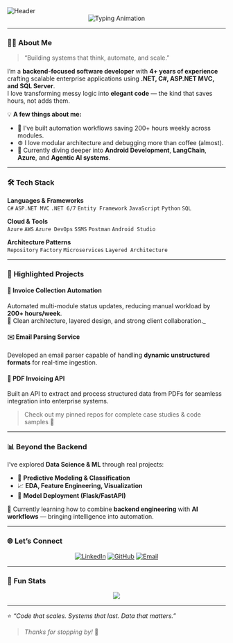 
  <img src="https://capsule-render.vercel.app/api?type=waving&color=0:4A00E0,100:8E2DE2&height=220&text=Hey%2C%20I%27m%20Shashwat%20Singh!&fontAlign=50&fontSize=45&fontColor=fff&animation=fadeIn" alt="Header"/>
          

<div align="center">

<img src="https://readme-typing-svg.herokuapp.com?font=Fira+Code&size=28&pause=1000&color=8E2DE2&center=true&vCenter=true&width=700&lines=FullStack+Engineer+⚙️;Data+Science+%26+ML+Explorer+📊;Automation+%7C+AI+%7C+Clean+Architecture+💡" alt="Typing Animation" />


</div>

---

### 👨‍💻 **About Me**
> “Building systems that think, automate, and scale.”

I’m a **backend-focused software developer** with **4+ years of experience** crafting scalable enterprise applications using **.NET, C#, ASP.NET MVC, and SQL Server**.  
I love transforming messy logic into **elegant code** — the kind that saves hours, not adds them.

💡 **A few things about me:**
- 🔧 I’ve built automation workflows saving 200+ hours weekly across modules.  
- ⚙️ I love modular architecture and debugging more than coffee (almost).  
- 🧠 Currently diving deeper into **Android Development**, **LangChain**, **Azure**, and **Agentic AI systems**.

---

### 🛠️ **Tech Stack**

**Languages & Frameworks**  
`C#` `ASP.NET MVC` `.NET 6/7` `Entity Framework` `JavaScript` `Python` `SQL`

**Cloud & Tools**  
`Azure` `AWS` `Azure DevOps` `SSMS` `Postman` `Android Studio`

**Architecture Patterns**  
`Repository` `Factory` `Microservices` `Layered Architecture`

---

### 🚀 **Highlighted Projects**

#### 🧾 **Invoice Collection Automation**
Automated multi-module status updates, reducing manual workload by **200+ hours/week**.  
🧩 Clean architecture, layered design, and strong client collaboration._

#### ✉️ **Email Parsing Service**
Developed an email parser capable of handling **dynamic unstructured formats** for real-time ingestion.

#### 📄 **PDF Invoicing API**
Built an API to extract and process structured data from PDFs for seamless integration into enterprise systems.

> Check out my pinned repos for complete case studies & code samples 🔗

---

### 📊 **Beyond the Backend**

I’ve explored **Data Science & ML** through real projects:
- 🤖 **Predictive Modeling & Classification**
- 📈 **EDA, Feature Engineering, Visualization**
- 🧩 **Model Deployment (Flask/FastAPI)**

🧠 Currently learning how to combine **backend engineering** with **AI workflows** — bringing intelligence into automation.

---

### 🌐 **Let’s Connect**

<div align="center">

[![LinkedIn](https://img.shields.io/badge/LinkedIn-0A66C2?style=for-the-badge&logo=linkedin&logoColor=white)](https://www.linkedin.com/in/shashwatsinghds/)
[![GitHub](https://img.shields.io/badge/GitHub-171515?style=for-the-badge&logo=github&logoColor=white)](https://github.com/shashwatsinghds)
[![Email](https://img.shields.io/badge/Email-DB4437?style=for-the-badge&logo=gmail&logoColor=white)](mailto:singhshashwat1996@gmail.com)

</div>

---

### 🧩 **Fun Stats**
<div align="center">

![](https://github-readme-streak-stats.herokuapp.com/?user=shashwatsinghds&theme=tokyonight&hide_border=true)  


</div>

---

⭐ *“Code that scales. Systems that last. Data that matters.”*  
> _Thanks for stopping by!_ 🚀
